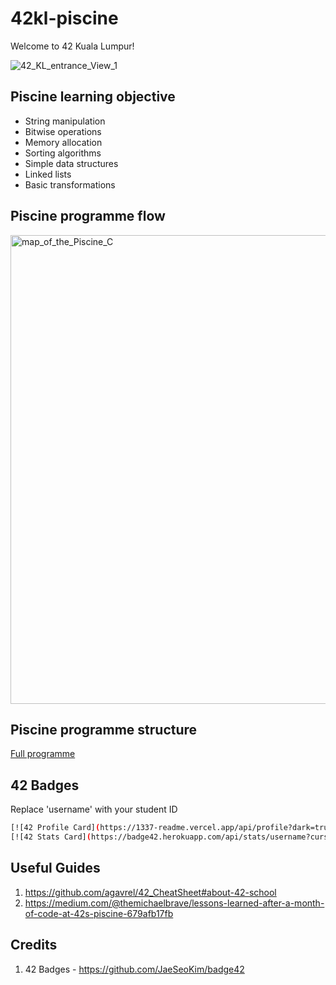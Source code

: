 # 42kl-piscine

Welcome to 42 Kuala Lumpur!

![42_KL_entrance_View_1](https://user-images.githubusercontent.com/83443933/126035499-ca1866b6-eb45-4dd2-aae2-14b1d9d1f4c8.jpg)

## Piscine learning objective
- String manipulation
- Bitwise operations
- Memory allocation
- Sorting algorithms
- Simple data structures
- Linked lists
- Basic transformations

## Piscine programme flow
<img width="750" alt="map_of_the_Piscine_C" src="https://user-images.githubusercontent.com/83443933/126032367-8caa1ef5-8451-45c3-a6a3-d90d0b0194f6.png">

## Piscine programme structure
[Full programme](https://docs.google.com/spreadsheets/d/1zMvTz8uHdmUdIhclEBuh8W9eF9jBAIPEpg46xcsxr7s/edit?usp=sharing)

## 42 Badges

Replace 'username' with your student ID
```sh
[![42 Profile Card](https://1337-readme.vercel.app/api/profile?dark=true&login=username)](https://github.com/username)
[![42 Stats Card](https://badge42.herokuapp.com/api/stats/username?cursus=C%20reloaded)](https://github.com/username)
```

## Useful Guides
1. https://github.com/agavrel/42_CheatSheet#about-42-school
2. https://medium.com/@themichaelbrave/lessons-learned-after-a-month-of-code-at-42s-piscine-679afb17fb

## Credits
1. 42 Badges - https://github.com/JaeSeoKim/badge42
